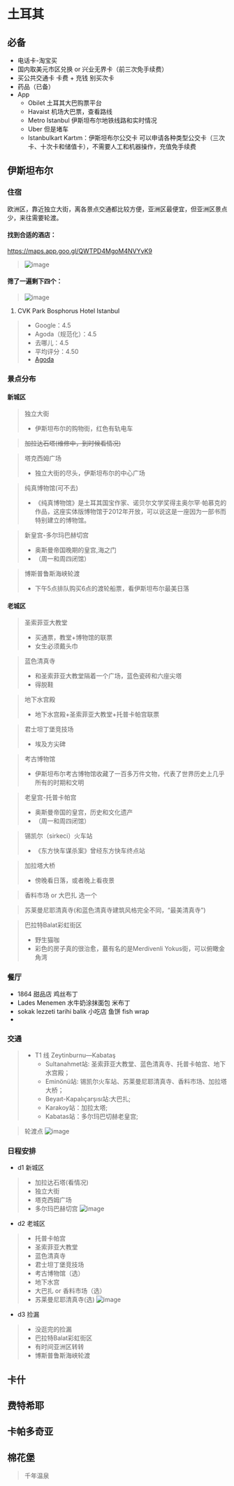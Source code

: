 # 土耳其

## 必备
* 电话卡-淘宝买
* 国内取美元市区兑换 or 兴业无界卡（前三次免手续费）
* 买公共交通卡 卡费 + 充钱  别买次卡
* 药品（已备）
* App
  * Obilet 土耳其大巴购票平台
  * Havaist 机场大巴票，查看路线
  * Metro Istanbul 伊斯坦布尔地铁线路和实时情况
  * Uber 但是堵车
  * Istanbulkart Kartım：伊斯坦布尔公交卡 可以申请各种类型公交卡（三次卡、十次卡和储值卡），不需要人工和机器操作，充值免手续费


## 伊斯坦布尔
### 住宿
欧洲区，靠近独立大街，离各景点交通都比较方便，亚洲区最便宜，但亚洲区景点少，来往需要轮渡。

#### 找到合适的酒店：
https://maps.app.goo.gl/QWTPD4MgoM4NVYyK9
> ![image](https://gitee.com/zhang-kai-rui/PersonalDoc/raw/master/Writerside/images/iShot_2024-06-11_14.20.30.png)

#### 筛了一遍剩下四个：
> ![image](https://gitee.com/zhang-kai-rui/PersonalDoc/raw/master/Writerside/images/Google%20Chrome%202024-06-19%2010.38.57.png)

1. CVK Park Bosphorus Hotel Istanbul
> * Google：4.5
> * Agoda（规范化）：4.5
> * 去哪儿：4.5
> * 平均评分：4.50
> * [Agoda](https://www.agoda.cn/cvk-park-bosphorus-hotel-istanbul/hotel/istanbul-tr.html?checkin=2024-06-19&checkout=2024-06-20&los=1&rooms=1&adults=1&children=0&cid=1922862&searchrequestid=770fcfdd-6a07-4eb9-9109-bcc63ae0ba24&tag=ffb002ea-8754-45bb-9661-51ea4d1ba1ff&gclid=Cj0KCQjw4MSzBhC8ARIsAPFOuyV8VHM-RVU1eGnwz-DBAvLKR3rFXvonIVR3CWTyEMTWPG4oYazd7cYaAuMbEALw_wcB&ds=aPcGdkjRSoz8GznN)

### 景点分布

#### 新城区
> 独立大街
> * 伊斯坦布尔的购物街，红色有轨电车

> ~~加拉达石塔(维修中，到时候看情况)~~

> 塔克西姆广场
> * 独立大街的尽头，伊斯坦布尔的中心广场

> 纯真博物馆(可不去)
> * 《纯真博物馆》是土耳其国宝作家、诺贝尔文学奖得主奥尔罕·帕慕克的作品，这座实体版博物馆于2012年开放，可以说这是一座因为一部书而特别建立的博物馆。

> 新皇宫-多尔玛巴赫切宫
> * 奥斯曼帝国晚期的皇宫,海之门
> * （周一和周四闭馆）

> 博斯普鲁斯海峡轮渡
> * 下午5点排队购买6点的渡轮船票，看伊斯坦布尔最美日落

#### 老城区
> 圣索菲亚大教堂 
> * 买通票，教堂+博物馆的联票
> * 女生必须戴头巾

> 蓝色清真寺
> * 和圣索菲亚大教堂隔着一个广场，蓝色瓷砖和六座尖塔
> * 得脱鞋

> 地下水宫殿
> * 地下水宫殿+圣索菲亚大教堂+托普卡帕宫联票

> 君士坦丁堡竞技场
> * 埃及方尖碑

> 考古博物馆
> * 伊斯坦布尔考古博物馆收藏了一百多万件文物，代表了世界历史上几乎所有的时期和文明

> 老皇宫-托普卡帕宫
> * 奥斯曼帝国的皇宫，历史和文化遗产
> * （周一和周四闭馆）

> 锡凯尔（sirkeci）火车站
> * 《东方快车谋杀案》曾经东方快车终点站

> 加拉塔大桥
> * 傍晚看日落，或者晚上看夜景

> 香料市场 or 大巴扎 选一个

> 苏莱曼尼耶清真寺(和蓝色清真寺建筑风格完全不同，“最美清真寺”)

> 巴拉特Balat彩虹街区
> * 野生猫咖
> * 彩色的房子真的很治愈，蕞有名的是Merdivenli Yokus街，可以俯瞰金角湾

### 餐厅
* 1864 甜品店 鸡丝布丁
* Lades Menemen 水牛奶涂抹面包 米布丁
* sokak lezzeti tarihi balik 小吃店 鱼饼 fish wrap
* 

### 交通
> * T1 线 Zeytinburnu—Kabataş 
>   * Sultanahmet站: 圣索菲亚大教堂、蓝色清真寺、托普卡帕宫、地下水宫殿；
>   * Eminönü站: 锡凯尔火车站、苏莱曼尼耶清真寺、香料市场、加拉塔大桥；
>   * Beyaıt-Kapalıçarşısı站:大巴扎;
>   * Karakoy站：加拉太塔;
>   * Kabatas站：多尔玛巴切赫老皇宫;

> 轮渡点
> ![image](https://gitee.com/zhang-kai-rui/PersonalDoc/raw/master/Writerside/images/21717858653_.pic.jpg)


### 日程安排
* d1 新城区
> * 加拉达石塔(看情况)
> * 独立大街
> * 塔克西姆广场
> * 多尔玛巴赫切宫
> ![image](https://gitee.com/zhang-kai-rui/PersonalDoc/raw/master/Writerside/images/image_4.png)


* d2 老城区
> * 托普卡帕宫
> * 圣索菲亚大教堂
> * 蓝色清真寺
> * 君士坦丁堡竞技场
> * 考古博物馆（选）
> * 地下水宫
> * 大巴扎 or 香料市场（选）
> * 苏莱曼尼耶清真寺(选)
> ![image](https://gitee.com/zhang-kai-rui/PersonalDoc/raw/master/Writerside/images/image_5.png)

* d3  捡漏
> * 没逛完的捡漏
> * 巴拉特Balat彩虹街区
> * 有时间亚洲区转转
> * 博斯普鲁斯海峡轮渡


## 卡什

## 费特希耶

## 卡帕多奇亚

## 棉花堡
> 千年温泉

 
